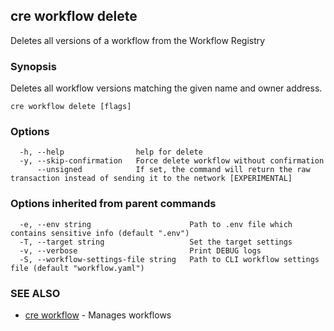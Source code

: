 ## cre workflow delete

Deletes all versions of a workflow from the Workflow Registry

### Synopsis

Deletes all workflow versions matching the given name and owner address.

```
cre workflow delete [flags]
```

### Options

```
  -h, --help                help for delete
  -y, --skip-confirmation   Force delete workflow without confirmation
      --unsigned            If set, the command will return the raw transaction instead of sending it to the network [EXPERIMENTAL]
```

### Options inherited from parent commands

```
  -e, --env string                      Path to .env file which contains sensitive info (default ".env")
  -T, --target string                   Set the target settings
  -v, --verbose                         Print DEBUG logs
  -S, --workflow-settings-file string   Path to CLI workflow settings file (default "workflow.yaml")
```

### SEE ALSO

* [cre workflow](cre_workflow.md)	 - Manages workflows

